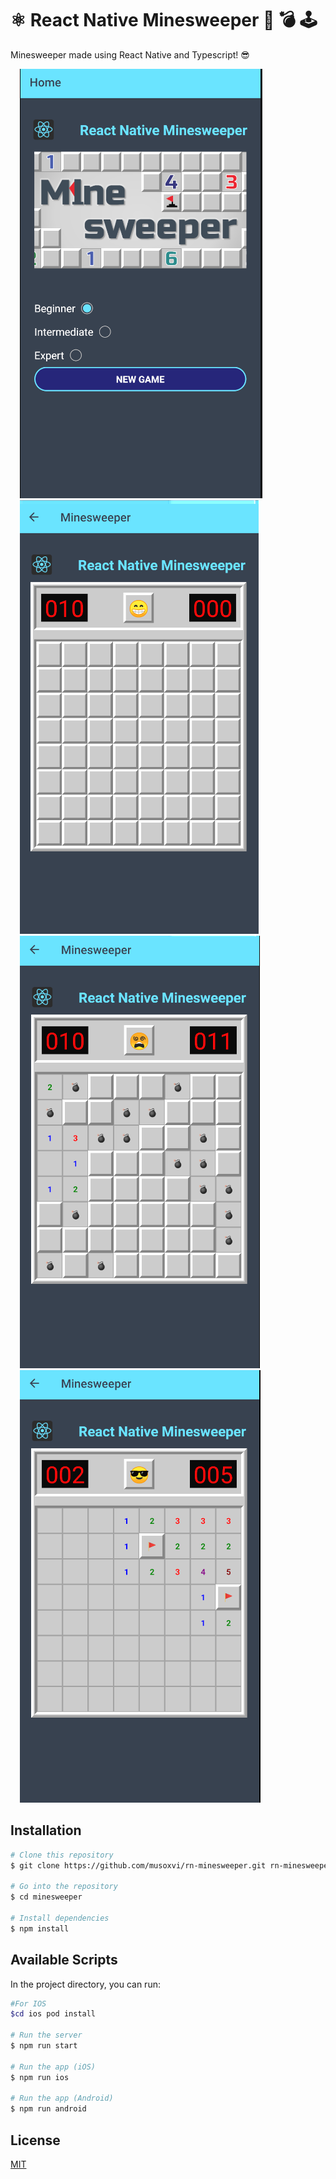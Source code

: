 # ⚛️ React Native Minesweeper 🚩 💣 🕹

Minesweeper made using React Native and Typescript! 😎

<img src="./src/img/minesweeper-home.png" alt="minesweeper" style="margin-left: 15px;" />
<img src="./src/img/minesweeper-start.png" alt="minesweeper" style="margin-left: 15px;" />
<img src="./src/img/minesweeper-lose.png" alt="minesweeper" style="margin-left: 15px;" />
<img src="./src/img/minesweeper-win.png" alt="minesweeper" style="margin-left: 15px;" />

## Installation

```bash
# Clone this repository
$ git clone https://github.com/musoxvi/rn-minesweeper.git rn-minesweeper

# Go into the repository
$ cd minesweeper

# Install dependencies
$ npm install
```

## Available Scripts

In the project directory, you can run:

```bash
#For IOS
$cd ios pod install

# Run the server
$ npm run start

# Run the app (iOS)
$ npm run ios

# Run the app (Android)
$ npm run android
```

## License

[MIT](https://choosealicense.com/licenses/mit/)
